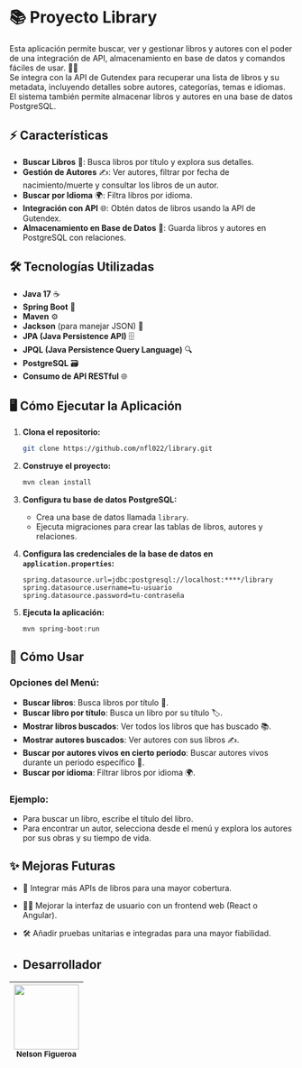 # 📚 Proyecto Library

Esta aplicación permite buscar, ver y gestionar libros y autores con el poder de una integración de API, almacenamiento en base de datos y comandos fáciles de usar. 🧑‍💻  
Se integra con la API de Gutendex para recuperar una lista de libros y su metadata, incluyendo detalles sobre autores, categorías, temas e idiomas. El sistema también permite almacenar libros y autores en una base de datos PostgreSQL.

## ⚡ Características

- **Buscar Libros** 📖: Busca libros por título y explora sus detalles.
- **Gestión de Autores** ✍️: Ver autores, filtrar por fecha de nacimiento/muerte y consultar los libros de un autor.
- **Buscar por Idioma** 🌍: Filtra libros por idioma.
- **Integración con API** 🌐: Obtén datos de libros usando la API de Gutendex.
- **Almacenamiento en Base de Datos** 💾: Guarda libros y autores en PostgreSQL con relaciones.

## 🛠️ Tecnologías Utilizadas

- **Java 17** ☕
- **Spring Boot** 🚀
- **Maven** ⚙️
- **Jackson** (para manejar JSON) 🧩
- **JPA (Java Persistence API)** 🗄️
- **JPQL (Java Persistence Query Language)** 🔍
- **PostgreSQL** 🗃️
- **Consumo de API RESTful** 🌐

## 🖥️ Cómo Ejecutar la Aplicación

1. **Clona el repositorio:**

    ```bash
    git clone https://github.com/nfl022/library.git
    ```

2. **Construye el proyecto:**

    ```bash
    mvn clean install
    ```

3. **Configura tu base de datos PostgreSQL:**

   - Crea una base de datos llamada `library`.
   - Ejecuta migraciones para crear las tablas de libros, autores y relaciones.

4. **Configura las credenciales de la base de datos en `application.properties`:**

    ```properties
    spring.datasource.url=jdbc:postgresql://localhost:****/library
    spring.datasource.username=tu-usuario
    spring.datasource.password=tu-contraseña
    ```

5. **Ejecuta la aplicación:**

    ```bash
    mvn spring-boot:run
    ```

## 📱 Cómo Usar

### Opciones del Menú:

- **Buscar libros**: Busca libros por título 📖.
- **Buscar libro por título**: Busca un libro por su título 🏷️.
- **Mostrar libros buscados**: Ver todos los libros que has buscado 📚.
- **Mostrar autores buscados**: Ver autores con sus libros ✍️.
- **Buscar por autores vivos en cierto periodo**: Buscar autores vivos durante un periodo específico 🔎.
- **Buscar por idioma**: Filtrar libros por idioma 🌍.

### Ejemplo:

- Para buscar un libro, escribe el título del libro.
- Para encontrar un autor, selecciona desde el menú y explora los autores por sus obras y su tiempo de vida.

## ✨ Mejoras Futuras

- 🌟 Integrar más APIs de libros para una mayor cobertura.
- 🧑‍💻 Mejorar la interfaz de usuario con un frontend web (React o Angular).
- 🛠️ Añadir pruebas unitarias e integradas para una mayor fiabilidad.

- ## Desarrollador
| <img src="https://github.com/user-attachments/assets/9ae02086-ef5d-47bc-b099-a75241b0a989" width=115><br><sub>Nelson Figueroa</sub> |
| :---: |  
